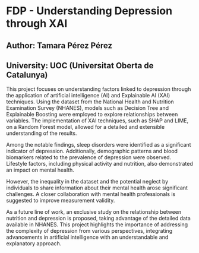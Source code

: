 # FDP - Understanding Depression through XAI
## Author: Tamara Pérez Pérez
## University: UOC (Universitat Oberta de Catalunya)

This project focuses on understanding factors linked to depression through the 
application of artificial intelligence (AI) and Explainable AI (XAI) techniques. 
Using the dataset from the National Health and Nutrition Examination Survey 
(NHANES), models such as Decision Tree and Explainable Boosting were 
employed to explore relationships between variables. The implementation of XAI 
techniques, such as SHAP and LIME, on a Random Forest model, allowed for a 
detailed and extensible understanding of the results.

Among the notable findings, sleep disorders were identified as a significant 
indicator of depression. Additionally, demographic patterns and blood biomarkers 
related to the prevalence of depression were observed. Lifestyle factors, 
including physical activity and nutrition, also demonstrated an impact on mental 
health.

However, the inequality in the dataset and the potential neglect by individuals to 
share information about their mental health arose significant challenges. A closer 
collaboration with mental health professionals is suggested to improve 
measurement validity. 

As a future line of work, an exclusive study on the relationship between nutrition 
and depression is proposed, taking advantage of the detailed data available in 
NHANES. This project highlights the importance of addressing the complexity of 
depression from various perspectives, integrating advancements in artificial 
intelligence with an understandable and explanatory approach.
